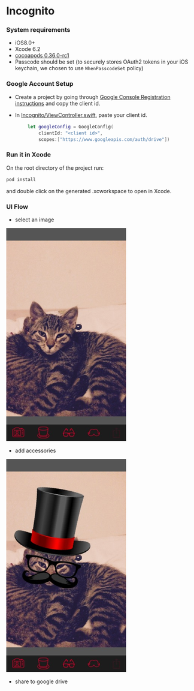 Incognito
=========

### System requirements

- iOS8.0+
- Xcode 6.2
- [cocoapods 0.36.0-rc1](http://blog.cocoapods.org/Pod-Authors-Guide-to-CocoaPods-Frameworks/)
- Passcode should be set (to securely stores OAuth2 tokens in your iOS keychain, we chosen to use ```WhenPasscodeSet``` policy) 

### Google Account Setup

- Create a project by going through [Google Console Registration instructions](docs/Google.md) and copy the client id.

- In [Incognito/ViewController.swift](https://github.com/corinnekrych/Incognito/blob/master/Incognito%2FViewController.swift#L84), paste your client id.

```swift
        let googleConfig = GoogleConfig(
            clientId: "<client id>",
            scopes:["https://www.googleapis.com/auth/drive"])
```

### Run it in Xcode

On the root directory of the project run:

```bash
pod install
```
and double click on the generated .xcworkspace to open in Xcode.

### UI Flow
- select an image

![photo](docs/cat_alone.JPG)

- add accessories

![photo with accessories](docs/cat_hat_mustache_glasses.JPG)

- share to google drive